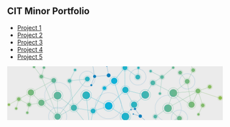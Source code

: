 <html lang="en">
<head>
  <meta charset="UTF-8">
  <meta name="viewport" content="width=device-width, initial-scale=1.0">
  <meta http-equiv="X-UA-Compatible" content="ie=edge">
  <title>J.Wilson CIT</title>
</head>
<body>
  <h2>CIT Minor Portfolio</h2>
  <ul>
  <li><a href="https://uo-cit.github.io/project-4-jwilson7/">Project 1</a></li>
  <li><a href="https://uo-cit.github.io/project-4-jwilson7/">Project 2</a></li>
  <li><a href="https://uo-cit.github.io/project-4-jwilson7/">Project 3</a></li>
  <li><a href="https://uo-cit.github.io/project-4-jwilson7/">Project 4</a></li>
  <li><a href="https://uo-cit.github.io/project-4-jwilson7/">Project 5</a></li>
  </ul>
  <img src = "images/network.jpg">
</body>
</html>
